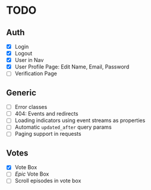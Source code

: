 # TODO

## Auth

- [x] Login
- [x] Logout
- [x] User in Nav
- [x] User Profile Page: Edit Name, Email, Password
- [ ] Verification Page

## Generic

- [ ] Error classes
- [ ] 404: Events and redirects
- [ ] Loading indicators using event streams as properties
- [ ] Automatic `updated_after` query params
- [ ] Paging support in requests

## Votes

- [x] Vote Box
- [ ] _Epic_ Vote Box
- [ ] Scroll episodes in vote box
